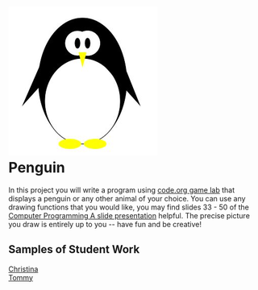 ![](Penguin.JPG)   
Penguin
=============

In this project you will write a program using [code.org game lab](https://code.org/educate/gamelab) that displays a penguin or any other animal of your choice. You can use any drawing functions that you would like, you may find slides 33 - 50 of the [Computer Programming A slide presentation](https://docs.google.com/presentation/d/1fm_Di0qR4HpRWTf8tJtcW3u5by3OrilfXIPZ517K1js/edit?usp=sharing) helpful. The precise picture you draw is entirely up to you -- have fun and be creative!

Samples of Student Work
-----------------------
[Christina](https://studio.code.org/projects/gamelab/5RCikKVSKhrOoGX47b-OeD1-v8qlCDgfELGhrcoHArI)  
[Tommy](https://studio.code.org/projects/gamelab/q1NbW3Z6QFoXF9Ii0kq4VpBSgGdGkGbiJjhy0UFDuSA)   

